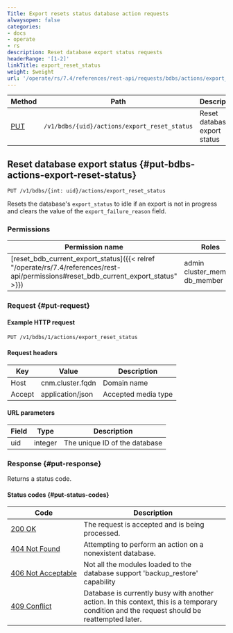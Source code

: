 ```yaml
---
Title: Export resets status database action requests
alwaysopen: false
categories:
- docs
- operate
- rs
description: Reset database export status requests
headerRange: '[1-2]'
linkTitle: export_reset_status
weight: $weight
url: '/operate/rs/7.4/references/rest-api/requests/bdbs/actions/export_reset_status/'
---
```


| Method | Path | Description |
|--------|------|-------------|
| [PUT](#put-bdbs-actions-export-reset-status) | `/v1/bdbs/{uid}/actions/export_reset_status` | Reset database export status |

## Reset database export status {#put-bdbs-actions-export-reset-status}

	PUT /v1/bdbs/{int: uid}/actions/export_reset_status

Resets the database's `export_status` to idle if an export is not in progress and clears the value of the `export_failure_reason` field.

### Permissions

| Permission name | Roles |
|-----------------|-------|
| [reset_bdb_current_export_status]({{< relref "/operate/rs/7.4/references/rest-api/permissions#reset_bdb_current_export_status" >}}) | admin<br />cluster_member<br />db_member |

### Request {#put-request}

#### Example HTTP request

```sh
PUT /v1/bdbs/1/actions/export_reset_status
```

#### Request headers

| Key | Value | Description |
|-----|-------|-------------|
| Host | cnm.cluster.fqdn | Domain name |
| Accept | application/json | Accepted media type |

#### URL parameters

| Field | Type | Description |
|-------|------|-------------|
| uid | integer | The unique ID of the database |

### Response {#put-response}

Returns a status code.

#### Status codes {#put-status-codes}

| Code | Description |
|------|-------------|
| [200 OK](http://www.w3.org/Protocols/rfc2616/rfc2616-sec10.html#sec10.2.1) | The request is accepted and is being processed. |
| [404 Not Found](http://www.w3.org/Protocols/rfc2616/rfc2616-sec10.html#sec10.4.5) | Attempting to perform an action on a nonexistent database. |
| [406&nbsp;Not&nbsp;Acceptable](http://www.w3.org/Protocols/rfc2616/rfc2616-sec10.html#sec10.4.7) | Not all the modules loaded to the database support 'backup_restore' capability |
| [409 Conflict](http://www.w3.org/Protocols/rfc2616/rfc2616-sec10.html#sec10.4.10) | Database is currently busy with another action. In this context, this is a temporary condition and the request should be reattempted later. |

